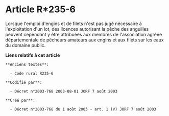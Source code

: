 # Article R*235-6

Lorsque l'emploi d'engins et de filets n'est pas jugé nécessaire à l'exploitation d'un lot, des licences autorisant la pêche
des anguilles peuvent cependant y être attribuées aux membres de l'association agréée départementale de pêcheurs amateurs aux
engins et aux filets sur les eaux du domaine public.

**Liens relatifs à cet article**

	**Anciens textes**:

	  - Code rural R235-6

	**Codifié par**:

	  - Décret n°2003-768 2003-08-01 JORF 7 août 2003

	**Créé par**:

	  - Décret n°2003-768 du 1 août 2003 - art. 1 (V) JORF 7 août 2003
